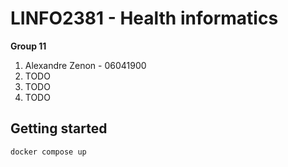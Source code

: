 # LINFO2381 - Health informatics
**Group 11**
1. Alexandre Zenon - 06041900
1. TODO
1. TODO
1. TODO

## Getting started
```sh
docker compose up
```
